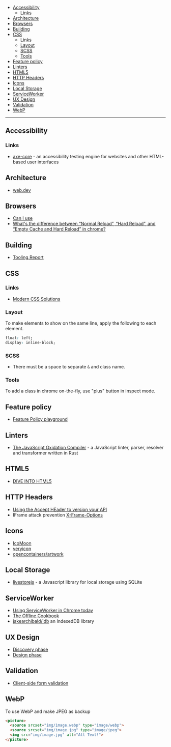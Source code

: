 - [Accessibility](#accessibility)
  * [Links](#links)
- [Architecture](#architecture)
- [Browsers](#browsers)
- [Building](#building)
- [CSS](#css)
  * [Links](#links-1)
  * [Layout](#layout)
  * [SCSS](#scss)
  * [Tools](#tools)
- [Feature policy](#feature-policy)
- [Linters](#linters)
- [HTML5](#html5)
- [HTTP Headers](#http-headers)
- [Icons](#icons)
- [Local Storage](#local-storage)
- [ServiceWorker](#serviceworker)
- [UX Design](#ux-design)
- [Validation](#validation)
- [WebP](#webp)
____

## Accessibility

### Links

- [axe-core](https://www.npmjs.com/package/axe-core) - an accessibility testing
  engine for websites and other HTML-based user interfaces

## Architecture

- [web.dev](https://web.dev/)

## Browsers

- [Can I use](http://caniuse.com/)
- [What's the difference between “Normal Reload”, “Hard Reload”, and “Empty
  Cache and Hard Reload” in
  chrome?](http://stackoverflow.com/questions/14969315/whats-the-difference-between-normal-reload-hard-reload-and-empty-cache-a)

## Building

- [Tooling.Report](https://bundlers.tooling.report/)

## CSS

### Links

- [Modern CSS Solutions](https://moderncss.dev/)

### Layout

To make elements to show on the same line, apply the following to each element.

```css
float: left;
display: inline-block;
```

### SCSS

- There must be a space to separate `&` and class name.

### Tools

To add a class in chrome on-the-fly, use "plus" button in inspect mode.

## Feature policy

- [Feature Policy playground](https://featurepolicy.info/)

## Linters

- [The JavaScript Oxidation Compiler](https://oxc.rs/) - a JavaScript linter,
  parser, resolver and transformer written in Rust

## HTML5

- [DIVE INTO HTML5](http://diveintohtml5.info/)

## HTTP Headers

- [Using the Accept HEader to version your
  API](http://labs.qandidate.com/blog/2014/10/16/using-the-accept-header-to-version-your-api/)
- IFrame attack prevention
  [X-Frame-Options](https://developer.mozilla.org/en-US/docs/Web/HTTP/Headers/X-Frame-Options)

## Icons

- [IcoMoon](https://icomoon.io/)
- [veryicon](http://www.veryicon.com/)
- [opencontainers/artwork](https://github.com/opencontainers/artwork)

## Local Storage

- [livestorejs](https://github.com/livestorejs) - a Javascript library for local
  storage using SQLite

## ServiceWorker

- [Using ServiceWorker in Chrome
  today](https://jakearchibald.com/2014/using-serviceworker-today/)
- [The Offline Cookbook](https://jakearchibald.com/2014/offline-cookbook/)
- [jakearchibald/idb](https://github.com/jakearchibald/idb) an IndexedDB
  library

## UX Design

- [Discovery phase](https://www.uxapprentice.com/discovery/)
- [Design phase](https://www.uxapprentice.com/design/)

## Validation

- [Client-side form
  validation](https://developer.mozilla.org/en-US/docs/Learn_web_development/Extensions/Forms/Form_validation)

## WebP

To use WebP and make JPEG as backup

```html
<picture>
  <source srcset="img/image.webp" type="image/webp">
  <source srcset="img/image.jpg" type="image/jpeg">
  <img src="img/image.jpg" alt="Alt Text!">
</picture>
```

